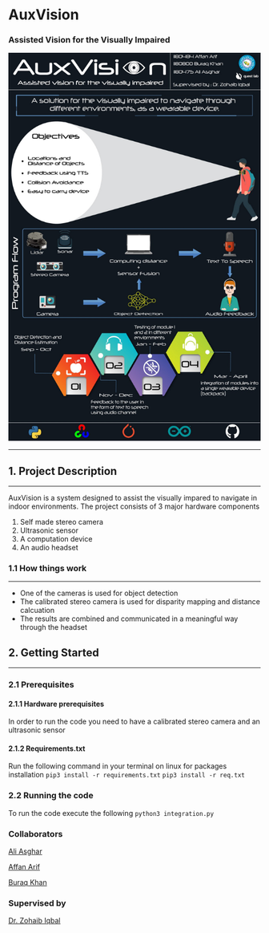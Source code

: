 # AuxVision
### Assisted Vision for the Visually Impaired





![FYPPoster-F21-27-D-AuxVision.jpg](FYPPoster-F21-27-D-AuxVision.jpg)

---

## 1. Project Description
---
AuxVision is a system designed to assist the visually impared to navigate in indoor environments. The project consists of 3 major hardware components
1. Self made stereo camera
2. Ultrasonic sensor
3. A computation device
4. An audio headset

### 1.1 How things work
---
- One of the cameras is used for object detection
- The calibrated stereo camera is used for disparity mapping and distance calcuation
- The results are combined and communicated in a meaningful way through the headset

## 2. Getting Started
---
### 2.1 Prerequisites
#### 2.1.1 Hardware prerequisites
In order to run the code you need to have a calibrated stereo camera and an ultrasonic sensor

#### 2.1.2 Requirements.txt

Run the following command in your terminal on linux for packages installation
`pip3 install -r requirements.txt`
`pip3 install -r req.txt`

### 2.2 Running the code
To run the code execute the following
`python3 integration.py`

### Collaborators
[Ali Asghar](https://github.com/aliasghar98)

[Affan Arif](https://github.com/affan-ansari)

[Buraq Khan](https://github.com/buraqkhan)

### Supervised by
[Dr. Zohaib Iqbal](https://www.linkedin.com/in/zohaib-iqbal/)